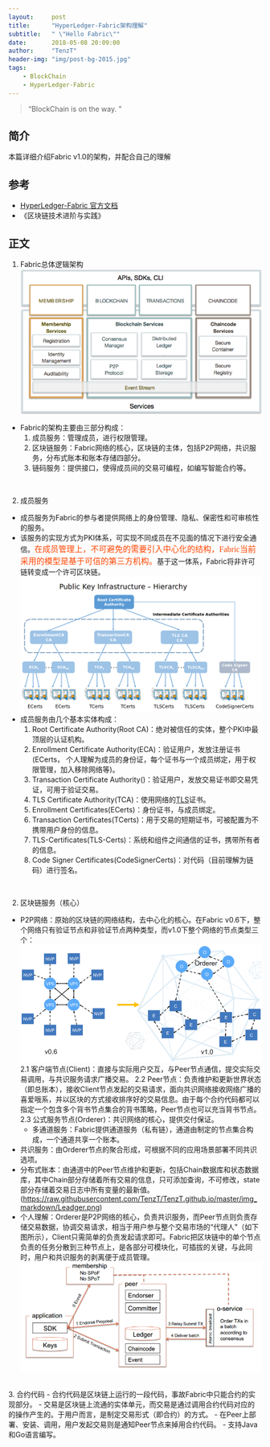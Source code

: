 ```yaml
---
layout:     post
title:      "HyperLedger-Fabric架构理解"
subtitle:   " \"Hello Fabric\""
date:       2018-05-08 20:09:00
author:     "TenzT"
header-img: "img/post-bg-2015.jpg"
tags:
    - BlockChain
    - HyperLedger-Fabric
---
```


> “BlockChain is on the way. ”


## 简介
本篇详细介绍Fabric v1.0的架构，并配合自己的理解

## 参考
- [HyperLedger-Fabric 官方文档](http://hyperledger-fabric.readthedocs.io/en/latest/index.html)
- 《区块链技术进阶与实践》


## 正文
1. Fabric总体逻辑架构
![](https://raw.githubusercontent.com/TenzT/TenzT.github.io/master/img_markdown/LogicalArchitecture.png)
- Fabric的架构主要由三部分构成：
    1. 成员服务：管理成员，进行权限管理。
    2. 区块链服务：Fabric网络的核心，区块链的主体，包括P2P网络，共识服务，分布式账本和账本存储四部分。
    3. 链码服务：提供接口，使得成员间的交易可编程，如编写智能合约等。
<br>

2. 成员服务
- 成员服务为Fabric的参与者提供网络上的身份管理、隐私、保密性和可审核性的服务。
- 该服务的实现方式为PKI体系，可实现不同成员在不见面的情况下进行安全通信。<font color=#FF4500 size=3 face="黑体">在成员管理上，不可避免的需要引入中心化的结构，Fabric当前采用的模型是基于可信的第三方机构。</font>基于这一体系，Fabric将非许可链转变成一个许可区块链。
![](https://raw.githubusercontent.com/TenzT/TenzT.github.io/master/img_markdown/sec-memserv-components.png)
- 成员服务由几个基本实体构成：
    1. Root Certificate Authority(Root CA)：绝对被信任的实体，整个PKI中最顶层的认证机构。
    2. Enrollment Certificate Authority(ECA)：验证用户，发放注册证书(ECerts， 个人理解为成员的身份证，每个证书与一个成员绑定，用于权限管理，加入移除网络等)。
    3. Transaction Certificate Authority()：验证用户，发放交易证书即交易凭证，可用于验证交易。
    4. TLS Certificate Authority(TCA)：使用网络的[TLS](https://segmentfault.com/a/1190000007075961)证书。
    5. Enrollment Certificates(ECerts)：身份证书，与成员绑定。
    6. Transaction Certificates(TCerts)：用于交易的短期证书，可被配置为不携带用户身份的信息。
    7. TLS-Certificates(TLS-Certs)：系统和组件之间通信的证书，携带所有者的信息。
    8. Code Signer Certificates(CodeSignerCerts)：对代码（目前理解为链码）进行签名。
<br>

2. 区块链服务（核心）
- P2P网络：原始的区块链的网络结构，去中心化的核心。在Fabric v0.6下，整个网络只有验证节点和非验证节点两种类型，而v1.0下整个网络的节点类型三个：
![](https://raw.githubusercontent.com/TenzT/TenzT.github.io/master/img_markdown/P2P.png)
    2.1 客户端节点(Client)：直接与实际用户交互，与Peer节点通信，提交实际交易调用，与共识服务请求广播交易。
    2.2 Peer节点：负责维护和更新世界状态（即总账本），接收Client节点发起的交易请求，面向共识网络接收网络广播的喜爱哦系，并以区块的方式接收排序好的交易信息。由于每个合约代码都可以指定一个包含多个背书节点集合的背书策略，Peer节点也可以充当背书节点。
    2.3 公式服务节点(Orderer)：共识网络的核心，提供交付保证。
    - 多通道服务：Fabric提供通道服务（私有链），通道由制定的节点集合构成，一个通道共享一个账本。
- 共识服务：由Orderer节点的聚合形成，可根据不同的应用场景部署不同共识选项。
- 分布式账本：由通道中的Peer节点维护和更新，包括Chain数据库和状态数据库，其中Chain部分存储着所有交易的信息，只可添加查询，不可修改，state部分存储着交易日志中所有变量的最新值。(https://raw.githubusercontent.com/TenzT/TenzT.github.io/master/img_markdown/Leadger.png)
- 个人理解：Orderer是P2P网络的核心，负责共识服务，而Peer节点则负责存储交易数据，协调交易请求，相当于用户参与整个交易市场的“代理人”（如下图所示），Client只需简单的负责发起请求即可。Fabric把区块链中的单个节点负责的任务分散到三种节点上，是各部分可模块化，可插拔的关键，与此同时，用户和共识服务的剥离便于成员管理。
![](https://raw.githubusercontent.com/TenzT/TenzT.github.io/master/img_markdown/RunTimeArchitecture.png)
<br>
3. 合约代码
- 合约代码是区块链上运行的一段代码，事故Fabric中只能合约的实现部分。
- 交易是区块链上流通的实体单元，而交易是通过调用合约代码对应的的操作产生的。于用户而言，是制定交易形式（即合约）的方式。
- 在Peer上部署、安装、调用，用户发起交易则是通知Peer节点来掉用合约代码。
- 支持Java和Go语言编写。
